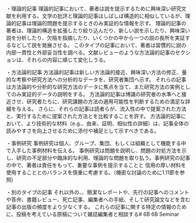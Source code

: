 ・理論的記事
理論的記事において、著者は説を提示するために興味深い研究文献を利用する。文学の批評と理論的記事はしばしば構造的に相似しているが、理論的記事は理論的問題を提示するときのみ実証的な情報を示す。
理論的記事の著者は、理論的構造を拡張したり絞り込んだり、新しい説を示したり、興味深い説を分析したり、欠陥を指摘したり、いくつかの中から一つの説の長所を実証するなどして説を発展させる。
このタイプの記事において、著者は習慣的に説の内部一貫性と外部妥当性を調べる。文献レビューのような方法論的記事のセクションは、それらの内容に順じて変化しうる。


・方法論的記事
方法論的記事は新しい方法論的接近、興味深い方法の修正、量的な考察や研究方法への分析的なデータを、研究者集団へ示す。
それらの記事は方法論的や分析的な研究方法のデータに焦点を当て、また研究方法の実例としてのみ実証的データの説明をする。
方法論的記事は博識の研究者の水準へと接近させ、研究者たちに、研究課題の方法の適用可能性を判断するための満足な詳細を与える。
さらに、それらの記事は読者らが、流入性の中で提案された方法と、実行するために提案された方法とを比較することを許す。
方法論的記事において、より技術的な材料（e.g.、由来、証明、相似性の詳細）は、記事全体の読みやすさを向上させるために添付や補足として示すべきである。


・事例研究
事例研究は個人、グループ、集団、もしくは組織として機能する中で入手した事例材料を伝える。
事例研究は問題を説明し、問題の対処方法を示し、研究の不足部分や臨床的な利用、理論的な問題を取り払う。事例研究の記事の中で、著者は責任をもって、重要な事例を提示することと
信用の厚い材料を使用することとのバランスを慎重に考慮する。（機密な討論のために1.11節を参照)


・別のタイプの記事
それ以外の、、簡潔なレポートや、先行の記事へのコメントや答弁、書籍レビュー、死亡記事、編集者への手紙、そして研究論文などを含む記事の出版の頻度をより少なくする。
これらの記事に関する特定の情報のために、投稿を考えている原稿について雑誌編集者と相談する# 6B
6B Seminar
